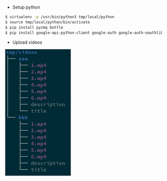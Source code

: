 - Setup python

```bash
$ virtualenv -p /usr/bin/python3 tmp/local/python
$ source tmp/local/python/bin/activate
$ pip install pyzmq bottle
$ pip install google-api-python-client google-auth google-auth-oauthlib google-auth-httplib2
```

- Upload videos

![videos](doc/videos.png)
